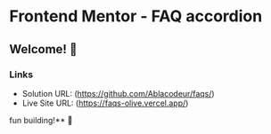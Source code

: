 # Frontend Mentor - FAQ accordion


## Welcome! 👋

### Links

- Solution URL: (https://github.com/Ablacodeur/faqs/)
- Live Site URL: (https://faqs-olive.vercel.app/)



fun building!** 🚀
